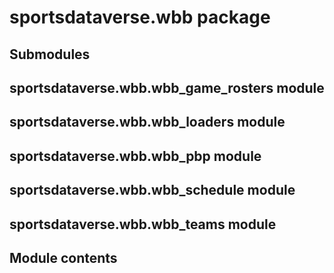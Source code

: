 # sportsdataverse.wbb package

## Submodules

## sportsdataverse.wbb.wbb_game_rosters module

## sportsdataverse.wbb.wbb_loaders module

## sportsdataverse.wbb.wbb_pbp module

## sportsdataverse.wbb.wbb_schedule module

## sportsdataverse.wbb.wbb_teams module

## Module contents
